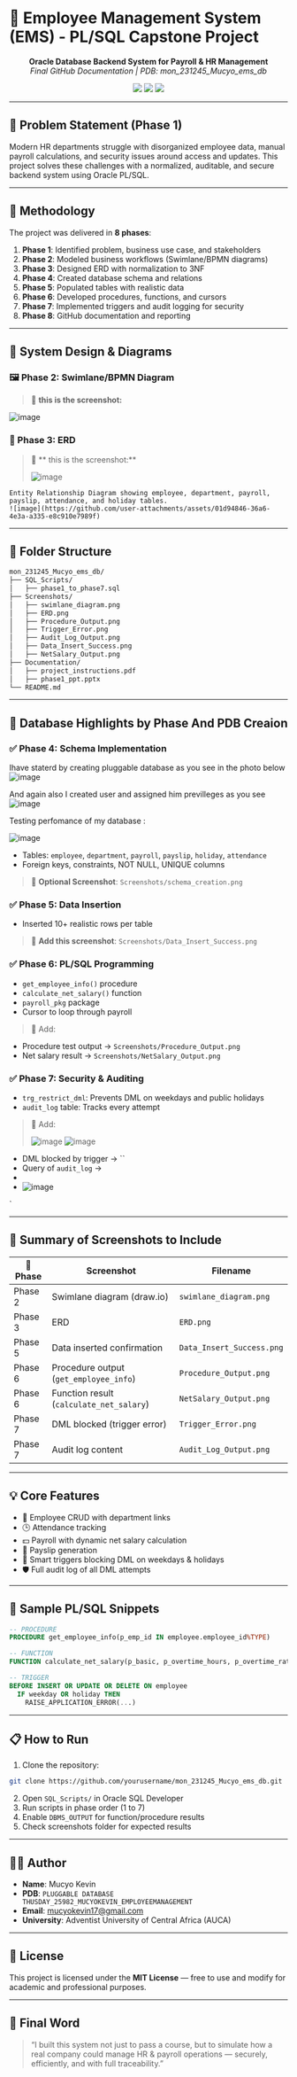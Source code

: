 # 🚀 Employee Management System (EMS) - PL/SQL Capstone Project

<p align="center">
  <strong>Oracle Database Backend System for Payroll & HR Management</strong><br/>
  <em>Final GitHub Documentation | PDB: mon_231245_Mucyo_ems_db</em>
</p>

<p align="center">
  <img src="https://img.shields.io/badge/Database-Oracle19c-blue?logo=oracle" />
  <img src="https://img.shields.io/badge/Language-PL%2FSQL-yellow?logo=plsql" />
  <img src="https://img.shields.io/badge/Status-Completed-success" />
</p>

---

## 📌 Problem Statement (Phase 1)

Modern HR departments struggle with disorganized employee data, manual payroll calculations, and security issues around access and updates. This project solves these challenges with a normalized, auditable, and secure backend system using Oracle PL/SQL.

---

## 🧭 Methodology

The project was delivered in **8 phases**:

1. **Phase 1**: Identified problem, business use case, and stakeholders
2. **Phase 2**: Modeled business workflows (Swimlane/BPMN diagrams)
3. **Phase 3**: Designed ERD with normalization to 3NF
4. **Phase 4**: Created database schema and relations
5. **Phase 5**: Populated tables with realistic data
6. **Phase 6**: Developed procedures, functions, and cursors
7. **Phase 7**: Implemented triggers and audit logging for security
8. **Phase 8**: GitHub documentation and reporting

---

## 🧩 System Design & Diagrams

### 🖼️ Phase 2: Swimlane/BPMN Diagram

> 📸 **this is the  screenshot:**
> 
![image](https://github.com/user-attachments/assets/6e3cd778-7b43-4a23-bc27-aafbcad6b635)


### 📘 Phase 3: ERD

> 📸 ** this is the screenshot:**
>
> ![image](https://github.com/user-attachments/assets/6771b6f5-540e-4ac1-a76c-088c4ea2774e)


```
Entity Relationship Diagram showing employee, department, payroll, payslip, attendance, and holiday tables.
![image](https://github.com/user-attachments/assets/01d94846-36a6-4e3a-a335-e8c910e7989f)

```


---

## 📂 Folder Structure

```bash
mon_231245_Mucyo_ems_db/
├── SQL_Scripts/
│   ├── phase1_to_phase7.sql
├── Screenshots/
│   ├── swimlane_diagram.png
│   ├── ERD.png
│   ├── Procedure_Output.png
│   ├── Trigger_Error.png
│   ├── Audit_Log_Output.png
│   ├── Data_Insert_Success.png
│   ├── NetSalary_Output.png
├── Documentation/
│   ├── project_instructions.pdf
│   ├── phase1_ppt.pptx
└── README.md
```

---

## 🧠 Database Highlights by Phase And PDB Creaion 

### ✅ Phase 4: Schema Implementation
Ihave staterd by creating pluggable database as you see in the photo below 
![image](https://github.com/user-attachments/assets/6c417ada-5833-4fa6-9057-17a59c54d2e0)


And again also  I created user and assigned him previlleges as you see
![image](https://github.com/user-attachments/assets/df7841ce-2f3c-4243-aaa7-b170d8f5635d)

Testing perfomance of my database :

![image](https://github.com/user-attachments/assets/b22e8d23-8741-475a-9cc9-fe2c48191af3)




* Tables: `employee`, `department`, `payroll`, `payslip`, `holiday`, `attendance`
* Foreign keys, constraints, NOT NULL, UNIQUE columns

> 📸 **Optional Screenshot**: `Screenshots/schema_creation.png`

### ✅ Phase 5: Data Insertion

* Inserted 10+ realistic rows per table

> 📸 **Add this screenshot**: `Screenshots/Data_Insert_Success.png`

### ✅ Phase 6: PL/SQL Programming

* `get_employee_info()` procedure
* `calculate_net_salary()` function
* `payroll_pkg` package
* Cursor to loop through payroll

> 📸 Add:

* Procedure test output → `Screenshots/Procedure_Output.png`
* Net salary result → `Screenshots/NetSalary_Output.png`

### ✅ Phase 7: Security & Auditing

* `trg_restrict_dml`: Prevents DML on weekdays and public holidays
* `audit_log` table: Tracks every attempt

> 📸 Add:
>
> ![image](https://github.com/user-attachments/assets/86782c12-fc24-4b71-ac39-ab4df1dbefd0)
> ![image](https://github.com/user-attachments/assets/b94fe894-2eb5-455f-ad96-62dfe339da83)



* DML blocked by trigger → ``
* Query of `audit_log` →
*
* ![image](https://github.com/user-attachments/assets/493540d5-14a9-426f-b897-191973ecc01c)

`

---

## 📸 Summary of Screenshots to Include

| 📌 Phase | Screenshot                               | Filename                  |
| -------- | ---------------------------------------- | ------------------------- |
| Phase 2  | Swimlane diagram (draw\.io)              | `swimlane_diagram.png`    |
| Phase 3  | ERD                                      | `ERD.png`                 |
| Phase 5  | Data inserted confirmation               | `Data_Insert_Success.png` |
| Phase 6  | Procedure output (`get_employee_info`)   | `Procedure_Output.png`    |
| Phase 6  | Function result (`calculate_net_salary`) | `NetSalary_Output.png`    |
| Phase 7  | DML blocked (trigger error)              | `Trigger_Error.png`       |
| Phase 7  | Audit log content                        | `Audit_Log_Output.png`    |

---

## 💡 Core Features

* 👥 Employee CRUD with department links
* 🕒 Attendance tracking
* 💵 Payroll with dynamic net salary calculation
* 🧾 Payslip generation
* 🔐 Smart triggers blocking DML on weekdays & holidays
* 🛡️ Full audit log of all DML attempts

---

## 🧪 Sample PL/SQL Snippets

```sql
-- PROCEDURE
PROCEDURE get_employee_info(p_emp_id IN employee.employee_id%TYPE)

-- FUNCTION
FUNCTION calculate_net_salary(p_basic, p_overtime_hours, p_overtime_rate, p_deductions)

-- TRIGGER
BEFORE INSERT OR UPDATE OR DELETE ON employee
  IF weekday OR holiday THEN
    RAISE_APPLICATION_ERROR(...)
```

---

## 📋 How to Run

1. Clone the repository:

```bash
git clone https://github.com/yourusername/mon_231245_Mucyo_ems_db.git
```

2. Open `SQL_Scripts/` in Oracle SQL Developer
3. Run scripts in phase order (1 to 7)
4. Enable `DBMS_OUTPUT` for function/procedure results
5. Check screenshots folder for expected results

---

## 👨‍💻 Author

* **Name**: Mucyo Kevin
* **PDB**: `PLUGGABLE DATABASE THUSDAY_25982_MUCYOKEVIN_EMPLOYEEMANAGEMENT`
* **Email**: [mucyokevin17@gmail.com](mailto:mucyokevn17@gmail.com)
* **University**: Adventist University of Central Africa (AUCA)

---

## 📘 License

This project is licensed under the **MIT License** — free to use and modify for academic and professional purposes.

---

## 🏁 Final Word

> “I built this system not just to pass a course, but to simulate how a real company could manage HR & payroll operations — securely, efficiently, and with full traceability.”
